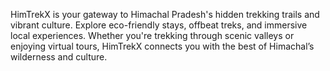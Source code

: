 HimTrekX is your gateway to Himachal Pradesh's hidden trekking trails and vibrant culture. Explore eco-friendly stays, offbeat treks, and immersive local experiences. Whether you're trekking through scenic valleys or enjoying virtual tours, HimTrekX connects you with the best of Himachal’s wilderness and culture.

